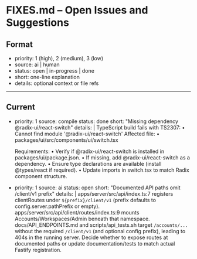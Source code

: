# FIXES.md – Open Issues and Suggestions

## Format
- priority: 1 (high), 2 (medium), 3 (low)
- source: ai | human
- status: open | in-progress | done
- short: one-line explanation
- details: optional context or file refs

---

## Current

- priority: 1
  source: compile
  status: done
  short: "Missing dependency @radix-ui/react-switch"
  details: |
    TypeScript build fails with TS2307:
      • Cannot find module '@radix-ui/react-switch'
    Affected file:
      • packages/ui/src/components/ui/switch.tsx

    Requirements:
      • Verify if @radix-ui/react-switch is installed in packages/ui/package.json.
      • If missing, add @radix-ui/react-switch as a dependency.
      • Ensure type declarations are available (install @types/react if required).
      • Update imports in switch.tsx to match Radix component structure.

- priority: 1
  source: ai
  status: open
  short: "Documented API paths omit /client/v1 prefix"
  details: |
    apps/server/src/api/index.ts:7 registers clientRoutes under `${prefix}/client/v1` (prefix defaults to config.server.pathPrefix or empty).
    apps/server/src/api/client/routes/index.ts:9 mounts Accounts/Workspaces/Admin beneath that namespace.
    docs/API_ENDPOINTS.md and scripts/api_tests.sh target `/accounts/...` without the required `/client/v1` (and optional config prefix), leading to 404s in the running server.
    Decide whether to expose routes at documented paths or update documentation/tests to match actual Fastify registration.


